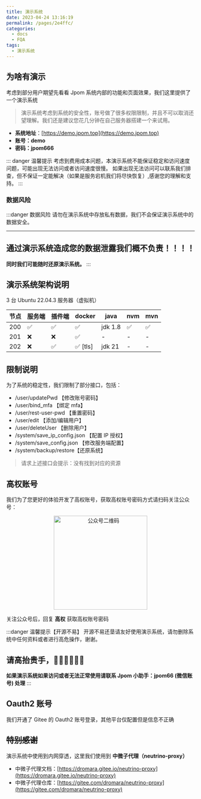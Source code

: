 ```yaml
---
title: 演示系统
date: 2023-04-24 13:16:19
permalink: /pages/2e4ffc/
categories:
  - docs
  - FQA
tags:
  - 演示系统
---
```


## 为啥有演示

考虑到部分用户期望先看看 Jpom 系统内部的功能和页面效果，我们这里提供了一个演示系统

> 演示系统考虑到系统的安全性，账号做了很多权限限制，并且不可以取消还望理解。我们还是建议您花几分钟在自己服务器搭建一个来试用。


- **系统地址**：[https://demo.jpom.top](https://demo.jpom.top)
- **账号：demo**
- **密码：jpom666**

::: danger 温馨提示
考虑到费用成本问题，本演示系统不能保证稳定和访问速度问题，可能出现无法访问或者访问速度很慢。
如果出现无法访问可以联系我们排查，但不保证一定能解决（如果是服务宕机我们将尽快恢复）,感谢您的理解和支持。
:::

### 数据风险

:::danger 数据风险
请勿在演示系统中存放私有数据，我们不会保证演示系统中的数据安全。

-------

通过演示系统造成您的数据泄露我们概不负责！！！！
-------

**同时我们可能随时还原演示系统。**
:::

## 演示系统架构说明

3 台 Ubuntu 22.04.3 服务器（虚拟机）

| 节点  | 服务端 | 插件端 | docker  | java    | nvm | mvn |
|-----|-----|-----|---------|---------|-----|-----|
| 200 |  ✅  |  ✅  | ✅       | jdk 1.8 |  ✅  |  ✅  |
| 201 | ❌   | ❌   | ✅       | -       | -   | -   |
| 202 | ❌   |  ✅  | ✅ [tls] | jdk 21  | -   | -   |

## 限制说明

为了系统的稳定性，我们限制了部分接口，包括：

- /user/updatePwd 【修改账号密码】
- /user/bind_mfa 【绑定 mfa】
- /user/rest-user-pwd 【重置密码】
- /user/edit 【添加/编辑用户】
- /user/deleteUser 【删除用户】
- /system/save_ip_config.json 【配置 IP 授权】
- /system/save_config.json 【修改服务端配置】
- /system/backup/restore【还原系统】

> 请求上述接口会提示：没有找到对应的资源

## 高权账号

我们为了您更好的体验开发了高权账号，获取高权账号密码方式请扫码关注公众号：

<p style="text-align: center">
<img src="https://jpom.top/images/CodeGzh-QrCode.jpg" width="250" alt="公众号二维码"/>
</p>

关注公众号后，回复 **高权** 获取高权账号密码

:::danger 温馨提示【开源不易】
开源不易还垦请友好使用演示系统，请勿删除系统中任何资料或者进行高危操作，谢谢。

请高抬贵手，🙏🙏🙏🙏🙏🙏
------
**如果演示系统如果访问或者无法正常使用请联系 Jpom 小助手：jpom66 (微信账号) 处理**
:::

## Oauth2 账号

我们开通了 Gitee 的 Oauth2 账号登录，其他平台仅配置但是信息不正确


## ~~特别感谢~~

演示系统中使用到内网穿透，这里我们使用到 **中微子代理（neutrino-proxy）**

- 中微子代理文档：[https://dromara.gitee.io/neutrino-proxy](https://dromara.gitee.io/neutrino-proxy)
- 中微子代理仓库：[https://gitee.com/dromara/neutrino-proxy](https://gitee.com/dromara/neutrino-proxy)